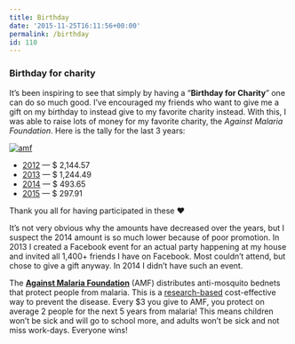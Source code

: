 ```yaml
---
title: Birthday
date: '2015-11-25T16:11:56+00:00'
permalink: /birthday
id: 110
---
```

### Birthday for charity

It’s been inspiring to see that simply by having a “**Birthday for Charity**” one can do so much good. I’ve encouraged my friends who want to give me a gift on my birthday to instead give to my favorite charity instead. With this, I was able to raise lots of money for my favorite charity, the *Against Malaria Foundation*. Here is the tally for the last 3 years:

[![amf](http://yboris.com/wp-content/uploads/2015/11/amf.jpg)](http://yboris.com/wp-content/uploads/2015/11/amf.jpg)

- [2012](http://www.againstmalaria.com/yboris2012) — $ 2,144.57
- [2013](http://www.againstmalaria.com/yboris2013) — $ 1,244.49
- [2014](http://www.againstmalaria.com/yboris2014) — $ 493.65
- [2015](http://www.againstmalaria.com/yboris2015) — $ 297.91

Thank you all for having participated in these ❤

It’s not very obvious why the amounts have decreased over the years, but I suspect the 2014 amount is so much lower because of poor promotion. In 2013 I created a Facebook event for an actual party happening at my house and invited all 1,400+ friends I have on Facebook. Most couldn’t attend, but chose to give a gift anyway. In 2014 I didn’t have such an event.

The **[Against Malaria Foundation](http://againstmalaria.com/)** (AMF) distributes anti-mosquito bednets that protect people from malaria. This is a [research-based](http://www.givewell.org/international/top-charities/amf) cost-effective way to prevent the disease. Every $3 you give to AMF, you protect on average 2 people for the next 5 years from malaria! This means children won’t be sick and will go to school more, and adults won’t be sick and not miss work-days. Everyone wins!
